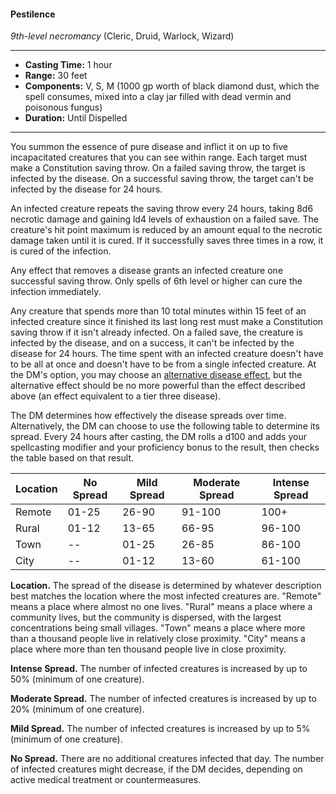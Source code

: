 #### Pestilence
*9th-level necromancy* (Cleric, Druid, Warlock, Wizard)
___
- **Casting Time:** 1 hour 
- **Range:** 30 feet 
- **Components:** V, S, M (1000 gp worth of black diamond dust, which the spell consumes, mixed into a clay jar filled with dead vermin and poisonous fungus) 
- **Duration:** Until Dispelled 
---
You summon the essence of pure disease and inflict it on up to five incapacitated creatures that you can see within range. Each target must make a Constitution saving throw. On a failed saving throw, the target is infected by the disease. On a successful saving throw, the target can't be infected by the disease for 24 hours. 

An infected creature repeats the saving throw every 24 hours, taking 8d6 necrotic damage and gaining ld4 levels of exhaustion on a failed save. The creature's hit point maximum is reduced by an amount equal to the necrotic damage taken until it is cured. If it successfully saves three times in a row, it is cured of the infection. 

Any effect that removes a disease grants an infected creature one successful saving throw. Only spells of 6th­ level or higher can cure the infection immediately. 

Any creature that spends more than 10 total minutes within 15 feet of an infected creature since it finished its last long rest must make a Constitution saving throw if it isn't already infected. On a failed save, the creature is infected by the disease, and on a success, it can't be infected by the disease for 24 hours. The time spent with an infected creature doesn't have to be all at once and doesn't have to be from a single infected creature. At the DM's option, you may choose an [alternative disease effect](../Conditions/Diseased.md), but the alternative effect should be no more powerful than the effect described above (an effect equivalent to a tier three disease).

The DM determines how effectively the disease spreads over time. Alternatively, the DM can choose to use the following table to determine its spread. Every 24 hours after casting, the DM rolls a d100 and adds your spellcasting modifier and your proficiency bonus to the result, then checks the table based on that result. 

Location | No Spread | Mild Spread | Moderate Spread | Intense Spread 
-------- | --------- | ----------- | --------------- | --------------
Remote | 01-25 | 26-90 | 91-100 | 100+
Rural  | 01-12 | 13-65 | 66-95 | 96-100 
Town   | --    | 01-25 | 26-85 | 86-100
City   | --    | 01-12 | 13-60 | 61-100 

**Location.** The spread of the disease is determined by whatever description best matches the location where the most infected creatures are. "Remote" means a place where almost no one lives. "Rural" means a place where a community lives, but the community is dispersed, with the largest concentrations being small villages. "Town" means a place where more than a thousand people live in relatively close proximity. "City" means a place where more than ten thousand people live in close proximity. 

**Intense Spread.** The number of infected creatures is increased by up to 50% (minimum of one creature).

**Moderate Spread.** The number of infected creatures is increased by up to 20% (minimum of one creature).

**Mild Spread.** The number of infected creatures is increased by up to 5% (minimum of one creature). 

**No Spread.** There are no additional creatures infected that day. The number of infected creatures might decrease, if the DM decides, depending on active medical treatment or countermeasures. 
